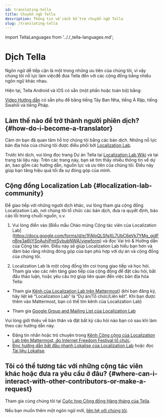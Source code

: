 ```yaml
---
id: translating-tella
title: Chuyển ngữ Tella
description: Thông tin về cách hỗ trợ chuyển ngữ Tella
slug: /translating-tella
---
```

import TellaLanguages from '.././_tella-languages.md';


# Dịch Tella

Ngôn ngữ dễ tiếp cận là một trong những ưu tiên của chúng tôi, vì vậy chúng tôi nỗ lực làm việcđể đưa Tella đến với các cộng đồng bằng nhiều ngôn ngữ khác nhau.

Hiện tại, Tella Android và iOS có sẵn (một phần hoặc toàn bộ) bằng:


<TellaLanguages/>


[Video Hướng dẫn](/video-tutorials) có sẵn phụ đề bằng tiếng Tây Ban Nha, tiếng Ả Rập, tiếng Swahili và tiếng Pháp.

## Làm thế nào để trở thành người phiên dịch? {#how-do-i-become-a-translator}
Cảm ơn bạn đã quan tâm hỗ trợ chúng tôi bằng các bản dịch. Những nỗ lực bản địa hóa của chúng tôi được điều phối bởi [Localization Lab](https://www.localizationlab.org/). 

Trước khi dịch, vui lòng đọc trang Dự án Tella tại [Localization Lab Wiki](https://wiki.localizationlab.org/index.php/Tella) và tại trang tài liệu này. Trên các trang này, bạn sẽ tìm thấy nhiều thông tin về dự án, bao gồm các hướng dẫn, nguồn lực và ưu tiên của chúng tôi. Điều này giúp bạn tăng hiệu quả tối đa sự đóng góp của mình.

## Cộng đồng Localization Lab {#localization-lab-community}
Để giao tiếp với những người dịch khác, vui lòng tham gia cộng đồng Localization Lab, nơi chúng tôi tổ chức các bản dịch, đưa ra quyết định, báo cáo lỗi trong chuỗi nguồn, v.v.

1. Vui lòng điền vào [Biểu mẫu Chào mừng Cộng tác viên của Localization Lab] (https://docs.google.com/forms/d/e/1FAIpQLSfgXL7UbC6eVk7YMg_gidFnBre3a6liYSnAuhiPmtSybubNWA/viewform) và đọc Vai trò & Hướng dẫn của Cộng tác viên.  Điều này sẽ giúp Localization Lab hiểu bạn hơn và đảm bảo rằng những đóng góp của bạn phù hợp với dự án và cộng đồng của chúng tôi.

2. Localization Lab là một cộng đồng lớn coi trọng giao tiếp và học hỏi. Tham gia vào các nền tảng giao tiếp của cộng đồng để đặt câu hỏi, bắt đầu thảo luận, hoặc yêu cầu trợ giúp liên quan đến việc bản địa hóa Tella:

* Tham gia [Kênh của Localization Lab trên Mattermost](https://internetfreedomfestival.org/wiki/index.php/IFF_Mattermost))
(khi bạn đăng ký, hãy liệt kê “Localization Lab” là “Dự án/Tổ chức/Liên kết”. Khi bạn được thêm vào Mattermost, bạn có thể tìm kênh của Localization Lab) 


* Tham gia [Google Group and Mailing List của Localization Lab](https://groups.google.com/g/OTFl10n)

Vui lòng giới thiệu về bản thân và đặt bất kỳ câu hỏi nào bạn có sau khi làm theo các hướng dẫn này.
- Đăng tin nhắn hoặc trò chuyện trong [Kênh Công cộng của Localization Lab trên Mattermost, do Internet Freedom Festival tổ chức](https://community.internetfreedomfestival.org/community/channels/localization-lab-chat).
- [Đọc hướng dẫn bắt đầu nhanh Lokalise của Localization Lab](https://docs.google.com/document/d/1h3Fa9FbVAzHXKgS_H28LmycY3ujjCgQl-oOwVuIy2IA/edit) hoặc đọc [Tài liệu Lokalise](https://docs.lokalise.com/en/).

## Tôi có thể tương tác với những cộng tác viên khác hoặc đưa ra yêu cầu ở đâu? {#where-can-i-interact-with-other-contributors-or-make-a-request}

Tham gia cùng chúng tôi tại [Cuộc họp Cộng đồng Hàng tháng của Tella](/community-meetings).

Nếu bạn muốn thêm một ngôn ngữ mới, [liên hệ với chúng tôi](/contact-us).

